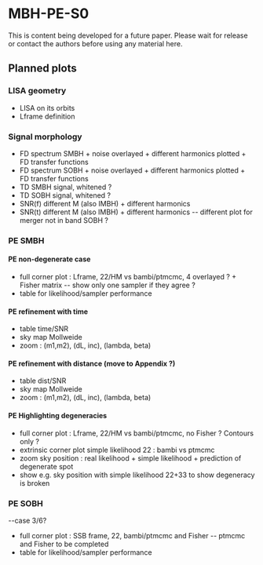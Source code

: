 # MBH-PE-S0
This is content being developed for a future paper.  Please wait for release or contact the authors before using any material here.

## Planned plots

### LISA geometry

* LISA on its orbits
* Lframe definition

### Signal morphology

* FD spectrum SMBH + noise overlayed + different harmonics plotted + FD transfer functions
* FD spectrum SOBH + noise overlayed + different harmonics plotted + FD transfer functions
* TD SMBH signal, whitened ?
* TD SOBH signal, whitened ?
* SNR(f) different M (also IMBH) + different harmonics
* SNR(t) different M (also IMBH) + different harmonics -- different plot for merger not in band SOBH ?

### PE SMBH

#### PE non-degenerate case

* full corner plot : Lframe, 22/HM vs bambi/ptmcmc, 4 overlayed ? + Fisher matrix -- show only one sampler if they agree ?
* table for likelihood/sampler performance

#### PE refinement with time

* table time/SNR
* sky map Mollweide
* zoom : (m1,m2), (dL, inc), (lambda, beta)

#### PE refinement with distance (move to Appendix ?)

* table dist/SNR
* sky map Mollweide
* zoom : (m1,m2), (dL, inc), (lambda, beta)

#### PE Highlighting degeneracies

* full corner plot : Lframe, 22/HM vs bambi/ptmcmc, no Fisher ? Contours only ?
* extrinsic corner plot simple likelihood 22 : bambi vs ptmcmc
* zoom sky position : real likelihood + simple likelihood + prediction of degenerate spot
* show e.g. sky position with simple likelihood 22+33 to show degeneracy is broken

### PE SOBH

--case 3/6?

* full corner plot : SSB frame, 22, bambi/ptmcmc and Fisher -- ptmcmc and Fisher to be completed
* table for likelihood/sampler performance

